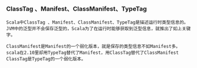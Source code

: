 
### ClassTag 、Manifest、ClassManifest、TypeTag
    Scala中ClassTag 、Manifest、ClassManifest、TypeTag是描述运行时类型信息的。
    JVM中的泛型并不会保存泛型的，Scala为了在运行时能够获取到泛型信息，就推出了如上关键字。

    ClassManifest是Manifest的一个弱化版本，就是保存的类型信息不如Manifest多。
    scala在2.10里却用TypeTag替代了Manifest，用ClassTag替代了ClassManifest
    ClassTag是TypeTag的一个弱化版本。
